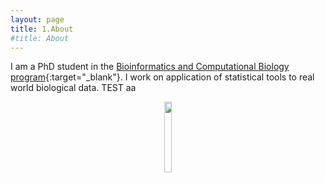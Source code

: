 ```yaml
---
layout: page
title: 1.About
#title: About
---
```



I am a PhD student in the [Bioinformatics and Computational Biology program](https://www.uidaho.edu/sci/bcb){:target="_blank"}. 
I work on application of statistical tools to real world biological data.
TEST aa



<figure><center>
  <img width="17%" height="17%" src="https://martynalukaszewicz.github.io/image.png"/>
</center></figure>



